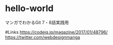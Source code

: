 ﻿# hello-world
マンガでわかるGit 7・8話実践用

#Links
https://codeiq.jp/magazine/2017/01/48796/
https://twitter.com/webdesignmanga
